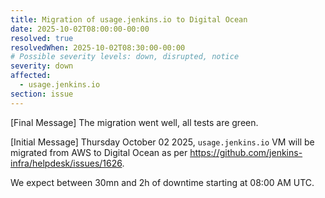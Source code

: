 ```yaml
---
title: Migration of usage.jenkins.io to Digital Ocean
date: 2025-10-02T08:00:00-00:00
resolved: true
resolvedWhen: 2025-10-02T08:30:00-00:00
# Possible severity levels: down, disrupted, notice
severity: down
affected:
  - usage.jenkins.io
section: issue
---
```


[Final Message]
The migration went well, all tests are green.

[Initial Message]
Thursday October 02 2025, `usage.jenkins.io` VM will be migrated from AWS to Digital Ocean as per <https://github.com/jenkins-infra/helpdesk/issues/1626>.

We expect between 30mn and 2h of downtime starting at 08:00 AM UTC.
